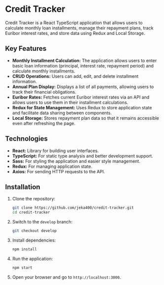 # Credit Tracker

Credit Tracker is a React TypeScript application that allows users to calculate monthly loan installments, manage their repayment plans, track Euribor interest rates, and store data using Redux and Local Storage.

## Key Features

- **Monthly Installment Calculation:** The application allows users to enter basic loan information (principal, interest rate, repayment period) and calculate monthly installments.
- **CRUD Operations:** Users can add, edit, and delete installment information.
- **Annual Plan Display:** Displays a list of all payments, allowing users to track their financial obligations.
- **Euribor Rates:** Fetches current Euribor interest rates via an API and allows users to use them in their installment calculations.
- **Redux for State Management:** Uses Redux to store application state and facilitate data sharing between components.
- **Local Storage:** Stores repayment plan data so that it remains accessible even after refreshing the page.

## Technologies

- **React:** Library for building user interfaces.
- **TypeScript:** For static type analysis and better development support.
- **Sass:** For styling the application and easier style management.
- **Redux:** For managing application state.
- **Axios:** For sending HTTP requests to the API.

## Installation

1. Clone the repository:

   ```bash
   git clone https://github.com/jeka400/credit-tracker.git
   cd credit-tracker
   ```

2. Switch to the `develop` branch:

   ```bash
   git checkout develop
   ```

3. Install dependencies:

   ```bash
   npm install
   ```

4. Run the application:

   ```bash
   npm start
   ```

5. Open your browser and go to `http://localhost:3000`.
